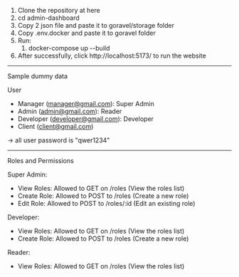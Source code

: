 1. Clone the repository at here
2. cd admin-dashboard
3. Copy 2 json file and paste it to goravel/storage folder
4. Copy .env.docker and paste it to goravel folder
5. Run:
   1. docker-compose up --build
6. After successfully, click http://localhost:5173/ to run the website


-------
Sample dummy data 

User
- Manager (manager@gmail.com): Super Admin
- Admin (admin@gmail.com): Reader
- Developer (developer@gmail.com): Developer
- Client (client@gmail.com)
  
-> all user password is "qwer1234"

----------
Roles and Permissions

Super Admin:
- View Roles: Allowed to GET on /roles (View the roles list)
- Create Role: Allowed to POST to /roles (Create a new role)
- Edit Role: Allowed to POST to /roles/:id (Edit an existing role)

Developer:
- View Roles: Allowed to GET on /roles (View the roles list)
- Create Role: Allowed to POST to /roles (Create a new role)

Reader:
- View Roles: Allowed to GET on /roles (View the roles list)
